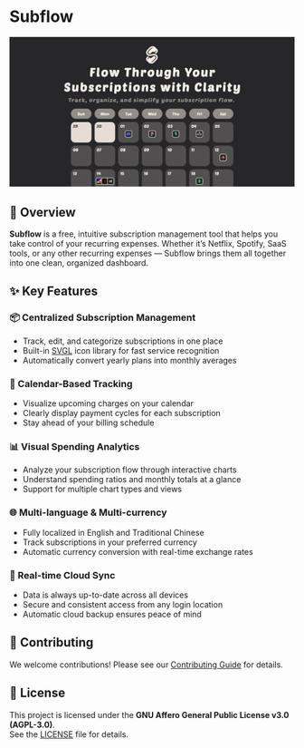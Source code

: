 # Subflow

![Subflow Banner](public/og-images/subflow-en-og.png)

## 📖 Overview

**Subflow** is a free, intuitive subscription management tool that helps you take control of your recurring expenses. Whether it’s Netflix, Spotify, SaaS tools, or any other recurring expenses — Subflow brings them all together into one clean, organized dashboard.

## ✨ Key Features

### 📦 Centralized Subscription Management

- Track, edit, and categorize subscriptions in one place
- Built-in [SVGL](https://svgl.app/) icon library for fast service recognition
- Automatically convert yearly plans into monthly averages

### 📅 Calendar-Based Tracking

- Visualize upcoming charges on your calendar
- Clearly display payment cycles for each subscription
- Stay ahead of your billing schedule

### 📊 Visual Spending Analytics

- Analyze your subscription flow through interactive charts
- Understand spending ratios and monthly totals at a glance
- Support for multiple chart types and views

### 🌐 Multi-language & Multi-currency

- Fully localized in English and Traditional Chinese
- Track subscriptions in your preferred currency
- Automatic currency conversion with real-time exchange rates

### 🔄 Real-time Cloud Sync

- Data is always up-to-date across all devices
- Secure and consistent access from any login location
- Automatic cloud backup ensures peace of mind

## 🤝 Contributing

We welcome contributions! Please see our [Contributing Guide](CONTRIBUTING.md) for details.

## 📝 License

This project is licensed under the **GNU Affero General Public License v3.0 (AGPL-3.0)**.  
See the [LICENSE](LICENSE) file for details.
